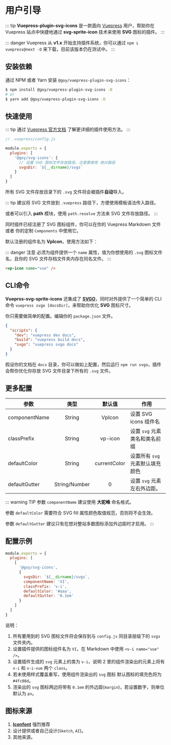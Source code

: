 # 用户引导

::: tip
**Vuepress-plugin-svg-icons** 是一款面向 [Vuepress](https://vuepress.vuejs.org/) 用户，帮助你在 Vuepress 站点中快捷地通过 **svg-sprite-icon** 技术来使用 **SVG** 图标的插件。
:::

::: danger
Vuepress 从 **v1.x** 开始支持插件系统，你可以通过 `npm i vuepress@next -D` 来下载，目前该版本仍在测试中。
:::

## 安装依赖

通过 NPM 或者 Yarn 安装 `@goy/vuepress-plugin-svg-icons`：

``` bash
$ npm install @goy/vuepress-plugin-svg-icons -D
# or
$ yarn add @goy/vuepress-plugin-svg-icons -D
```

## 快速使用

::: tip
通过 [Vuepress 官方文档](https://v1.vuepress.vuejs.org/zh/plugin/using-a-plugin.html) 了解更详细的插件使用方法。
:::

``` js
// .vuepress/config.js

module.exports = {
  plugins: [
    '@goy/svg-icons': {
      // 设置 SVG 图标文件存放路径，注意需使用 绝对路径
      svgsDir: `${__dirname}/svgs`
    }
  ]
}
```
所有 SVG 文件存放目录下的 `.svg` 文件将会被插件**自动**导入。

::: tip
建议将 SVG 文件放到 `.vuepress` 路径下，方便使用模板语法传入路径。

或者可以引入 **path** 模块，使用 `path.resolve` 方法来 SVG 文件存放路径。
:::

同时插件已经注册了 SVG 图标组件，你可以在你的 Vuepress Markdown 文件 或者 你的定制 `Components` 中使用它。

默认注册的组件名为 **VpIcon**，使用方法如下：

::: danger 注意
必须为组件提供一个 `name` 属性，值为你想使用的 `.svg` 图标文件名，且你的 SVG 文件存档文件夹内存在同名文件。
:::

``` markdown
<vp-icon name="vue" />
```

## CLI命令

**Vueprss-svg-sprite-icons** 还集成了 **[SVGO](https://github.com/svg/svgo)**，同时对外提供了一个简单的 CLI 命令 `vuepress svgo [docsDir]`，来帮助你优化 **SVG** 图标尺寸。

你只需要做简单的配置。编辑你的 `package.json` 文件。

``` json
{
  "scripts": {
    "dev": "vuepress dev docs",
    "build": "vuepress build docs",
    "svgo": "vuepress svgo docs"
  }
}
```

假设你的文档在 `docs` 目录，你可以做如上配置，然后运行 `npm run svgo`，插件会帮你优化你存放 SVG 文件目录下所有的 `.svg` 文件。

## 更多配置

参数 | 类型 | 默认值 | 作用
--- | :---: | :---: | ---
componentName | String | VpIcon | 设置 SVG icons 组件名
classPrefix | String | vp-icon | 设置 `svg` 元素类名和类名前缀
defaultColor | String | currentColor | 设置所有 `svg` 元素默认填充颜色
defaultGutter | String/Number | 0 | 设置 `svg` 元素 左右外边距。

::: warning TIP
参数 `componentName` 建议使用 **大驼峰** 命名格式。

参数 `defaultColor` 需要符合 SVG fill 属性颜色取值规范，否则将不会生效。

参数 `defaultGutter` 建议只有在想对整站多数图标添加外边距时才启用。
:::

## 配置示例

``` js
module.exports = {
  plugins: [
    [
      '@goy/svg-icons',
      {
        svgsDir: `${__dirname}/svgs`,
        componentName: 'VI',
        classPrefix: 'v-i',
        defaultColor: '#aaa',
        defaultGutter: '0.1em'
      }
    ]
  ]
}
```

说明：

1. 所有要用到的 SVG 图标文件将会保存到与 `config.js` 同目录层级下的 `svgs` 文件夹内。
2. 设置插件提供的图标组件名为 `VI`，在 Markdown 中使用 `<v-i name="vue" />`。
3. 设置插件生成的 `svg` 元素上的类为 `v-i`，说明 2 里的组件渲染出的元素上将有 `v-i` 和 `v-i-vue` 两个 `class`。
4. 若未使用样式覆盖重写，使用组件渲染出的 `svg` 图标 默认图标的填充色将为 `#4fc08d`。
5. 渲染出的 `svg` 图标两边将带有 `0.1em` 的外边距(`margin`)，若设置数字，则单位默认为 `px`。

## 图标来源

1. [**Iconfont**](https://www.iconfont.cn/collections/index) 强烈推荐
2. 设计提供或者自己设计(`Sketch`, `AI`)。
3. 其他来源。
